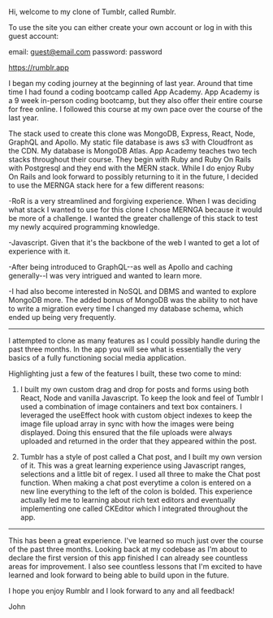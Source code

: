 Hi, welcome to my clone of Tumblr, called Rumblr.

To use the site you can either create your own account or log in
with this guest account:

email: guest@email.com
password: password

https://rumblr.app

I began my coding journey at the beginning of last year. Around that time time
I had found a coding bootcamp called App Academy. App Academy is a 9 week 
in-person coding bootcamp, but they also offer their entire course for free
online. I followed this course at my own pace over the course of the last year.

The stack used to create this clone was MongoDB, Express, React, Node, GraphQL and Apollo.
My static file database is aws s3 with Cloudfront as the CDN. My database is MongoDB Atlas.
App Academy teaches two tech stacks throughout their course. They begin with Ruby and Ruby
On Rails with Postgresql and they end with the MERN stack. While I do enjoy Ruby On Rails
and look forward to possibly returning to it in the future, I decided to use the
MERNGA stack here for a few different reasons:

-RoR is a very streamlined and forgiving experience. When I was deciding what stack
I wanted to use for this clone I chose MERNGA because it would be more of a challenge.
I wanted the greater challenge of this stack to test my newly acquired programming
knowledge.

-Javascript. Given that it's the backbone of the web I wanted to get a lot of 
experience with it.

-After being introduced to GraphQL--as well as Apollo and caching generally--I was 
very intrigued and wanted to learn more.

-I had also become interested in NoSQL and DBMS and wanted to explore MongoDB more. The
added bonus of MongoDB was the ability to not have to write a migration every time I 
changed my database schema, which ended up being very frequently.

---------------------------------------------------------------------------------------

I attempted to clone as many features as I could possibly handle during the past three months.
In the app you will see what is essentially the very basics of a fully functioning social
media application.

Highlighting just a few of the features I built, these two come to mind:

1) I built my own custom drag and drop for posts and forms using both React, Node and
   vanilla Javascript. To keep the look and feel of Tumblr I used a combination
   of image containers and text box containers. I leveraged the useEffect hook
   with custom object indexes to keep the image file upload array in sync with
   how the images were being displayed. Doing this ensured that the file uploads
   were always uploaded and returned in the order that they appeared within the post.
   
2) Tumblr has a style of post called a Chat post, and I built my own version of it.
   This was a great learning experience using Javascript ranges, selections and a
   little bit of regex. I used all three to make the Chat post function. When making
   a chat post everytime a colon is entered on a new line everything to the left of the colon
   is bolded. This experience actually led me to learning about rich text editors and eventually
   implementing one called CKEditor which I integrated throughout the app.
   
 ---------------------------------------------------------------------------------------
 
This has been a great experience. I've learned so much just over the course of the past three months.
Looking back at my codebase as I'm about to declare the first version of this app finished
I can already see countless areas for improvement. I also see countless lessons that I'm excited
to have learned and look forward to being able to build upon in the future.

I hope you enjoy Rumblr and I look forward to any and all feedback!

John










